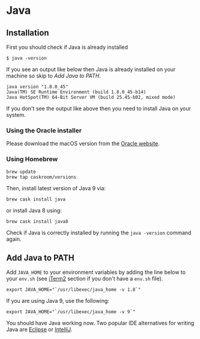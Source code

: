 # Java

## Installation

First you should check if Java is already installed

```text
$ java -version
```

If you see an output like below then Java is already installed on your machine so skip to _Add Java to PATH_.

```text
java version "1.8.0_45"
Java(TM) SE Runtime Environment (build 1.8.0_45-b14)
Java HotSpot(TM) 64-Bit Server VM (build 25.45-b02, mixed mode)
```

If you don't see the output like above then you need to install Java on your system.

### Using the Oracle installer

Please download the macOS version from the [Oracle website](http://www.oracle.com/technetwork/java/javase/downloads/jdk8-downloads-2133151.html).

### Using Homebrew

```text
brew update
brew tap caskroom/versions
```

Then, install latest version of Java 9 via:

```text
brew cask install java
```

or install Java 8 using:

```text
brew cask install java8
```

Check if Java is correctly installed by running the `java -version` command again.

## Add Java to PATH

Add `JAVA_HOME` to your environment variables by adding the line below to your `env.sh` \(see [iTerm2](https://github.com/noelruault/notebook/tree/b16c4e8eb0b5f4a9f73c68612c647df139d4daca/mac-setup/iTerm/README.html) section if you don't have a `env.sh` file\).

```text
export JAVA_HOME="`/usr/libexec/java_home -v 1.8`"
```

If you are using Java 9, use the following:

```text
export JAVA_HOME="`/usr/libexec/java_home -v 9`"
```

You should have Java working now. Two popular IDE alternatives for writing Java are [Eclipse](https://www.eclipse.org/downloads/) or [IntelliJ](https://www.jetbrains.com/idea/download/).

